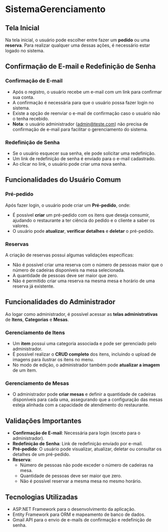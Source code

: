 # SistemaGerenciamento

## Tela Inicial
Na tela inicial, o usuário pode escolher entre fazer um **pedido** ou uma **reserva**. Para realizar qualquer uma dessas ações, é necessário estar logado no sistema.

## Confirmação de E-mail e Redefinição de Senha
### Confirmação de E-mail
- Após o registro, o usuário recebe um e-mail com um link para confirmar sua conta.
- A confirmação é necessária para que o usuário possa fazer login no sistema.
- Existe a opção de reenviar o e-mail de confirmação caso o usuário não o tenha recebido.
- **Nota**: o usuário administrador (admin@teste.com) não precisa de confirmação de e-mail para facilitar o gerenciamento do sistema.

### Redefinição de Senha
- Se o usuário esquecer sua senha, ele pode solicitar uma redefinição.
- Um link de redefinição de senha é enviado para o e-mail cadastrado.
- Ao clicar no link, o usuário pode criar uma nova senha.

## Funcionalidades do Usuário Comum
### Pré-pedido
Após fazer login, o usuário pode criar um **Pré-pedido**, onde:
- É possível **criar** um pré-pedido com os itens que deseja consumir, ajudando o restaurante a ter ciência do pedido e o cliente a saber os valores.
- O usuário pode **atualizar**, **verificar detalhes** e **deletar** o pré-pedido.

### Reservas
A criação de reservas possui algumas validações específicas:
- Não é possível criar uma reserva com o número de pessoas maior que o número de cadeiras disponíveis na mesa selecionada.
- A quantidade de pessoas deve ser maior que zero.
- Não é permitido criar uma reserva na mesma mesa e horário de uma reserva já existente.

## Funcionalidades do Administrador
Ao logar como administrador, é possível acessar as **telas administrativas** de **Itens**, **Categorias** e **Mesas**. 

### Gerenciamento de Itens
- Um **item** possui uma categoria associada e pode ser gerenciado pelo administrador.
- É possível realizar o **CRUD completo** dos itens, incluindo o upload de imagens para ilustrar os itens no menu.
- No modo de edição, o administrador também pode **atualizar a imagem** de um item.

### Gerenciamento de Mesas
- O administrador pode **criar mesas** e definir a quantidade de cadeiras disponíveis para cada uma, assegurando que a configuração das mesas esteja alinhada com a capacidade de atendimento do restaurante.

## Validações Importantes
- **Confirmação de E-mail**: Necessária para login (exceto para o administrador).
- **Redefinição de Senha**: Link de redefinição enviado por e-mail.
- **Pré-pedido**: O usuário pode visualizar, atualizar, deletar ou consultar os detalhes de um pré-pedido.
- **Reserva**:
  - Número de pessoas não pode exceder o número de cadeiras na mesa.
  - Quantidade de pessoas deve ser maior que zero.
  - Não é possível reservar a mesma mesa no mesmo horário.

## Tecnologias Utilizadas
- ASP.NET Framework para o desenvolvimento da aplicação.
- Entity Framework para ORM e mapeamento de banco de dados.
- Gmail API para o envio de e-mails de confirmação e redefinição de senha.
